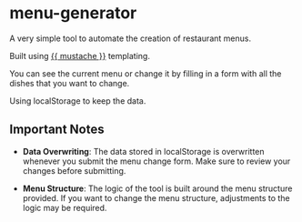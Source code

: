 # menu-generator

A very simple tool to automate the creation of restaurant menus.

Built using <a href="https://mustache.github.io/" alt="{{ mustache }}">{{ mustache }}</a> templating.

You can see the current menu or change it by filling in a form with all the dishes that you want to change.

Using localStorage to keep the data.

## Important Notes

- **Data Overwriting**: The data stored in localStorage is overwritten whenever you submit the menu change form. Make sure to review your changes before submitting.

- **Menu Structure**: The logic of the tool is built around the menu structure provided. If you want to change the menu structure, adjustments to the logic may be required.
